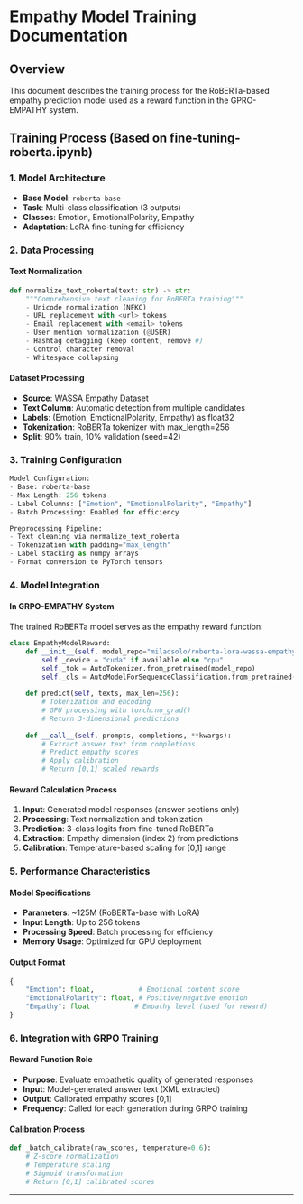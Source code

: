 # Empathy Model Training Documentation

## Overview

This document describes the training process for the RoBERTa-based empathy prediction model used as a reward function in the GPRO-EMPATHY system.

## Training Process (Based on fine-tuning-roberta.ipynb)

### 1. Model Architecture
- **Base Model**: `roberta-base`
- **Task**: Multi-class classification (3 outputs)
- **Classes**: Emotion, EmotionalPolarity, Empathy
- **Adaptation**: LoRA fine-tuning for efficiency

### 2. Data Processing

#### Text Normalization
```python
def normalize_text_roberta(text: str) -> str:
    """Comprehensive text cleaning for RoBERTa training"""
    - Unicode normalization (NFKC)
    - URL replacement with <url> tokens
    - Email replacement with <email> tokens  
    - User mention normalization (@USER)
    - Hashtag detagging (keep content, remove #)
    - Control character removal
    - Whitespace collapsing
```

#### Dataset Processing
- **Source**: WASSA Empathy Dataset
- **Text Column**: Automatic detection from multiple candidates
- **Labels**: (Emotion, EmotionalPolarity, Empathy) as float32
- **Tokenization**: RoBERTa tokenizer with max_length=256
- **Split**: 90% train, 10% validation (seed=42)

### 3. Training Configuration

```python
Model Configuration:
- Base: roberta-base
- Max Length: 256 tokens
- Label Columns: ["Emotion", "EmotionalPolarity", "Empathy"]
- Batch Processing: Enabled for efficiency

Preprocessing Pipeline:
- Text cleaning via normalize_text_roberta
- Tokenization with padding="max_length"
- Label stacking as numpy arrays
- Format conversion to PyTorch tensors
```

### 4. Model Integration

#### In GRPO-EMPATHY System
The trained RoBERTa model serves as the empathy reward function:

```python
class EmpathyModelReward:
    def __init__(self, model_repo="miladsolo/roberta-lora-wassa-empathy"):
        self._device = "cuda" if available else "cpu"
        self._tok = AutoTokenizer.from_pretrained(model_repo)
        self._cls = AutoModelForSequenceClassification.from_pretrained(model_repo)
    
    def predict(self, texts, max_len=256):
        # Tokenization and encoding
        # GPU processing with torch.no_grad()
        # Return 3-dimensional predictions
    
    def __call__(self, prompts, completions, **kwargs):
        # Extract answer text from completions
        # Predict empathy scores
        # Apply calibration
        # Return [0,1] scaled rewards
```

#### Reward Calculation Process
1. **Input**: Generated model responses (answer sections only)
2. **Processing**: Text normalization and tokenization
3. **Prediction**: 3-class logits from fine-tuned RoBERTa
4. **Extraction**: Empathy dimension (index 2) from predictions
5. **Calibration**: Temperature-based scaling for [0,1] range

### 5. Performance Characteristics

#### Model Specifications
- **Parameters**: ~125M (RoBERTa-base with LoRA)
- **Input Length**: Up to 256 tokens
- **Processing Speed**: Batch processing for efficiency
- **Memory Usage**: Optimized for GPU deployment

#### Output Format
```python
{
    "Emotion": float,           # Emotional content score
    "EmotionalPolarity": float, # Positive/negative emotion
    "Empathy": float           # Empathy level (used for reward)
}
```

### 6. Integration with GRPO Training

#### Reward Function Role
- **Purpose**: Evaluate empathetic quality of generated responses
- **Input**: Model-generated answer text (XML extracted)
- **Output**: Calibrated empathy scores [0,1]
- **Frequency**: Called for each generation during GRPO training

#### Calibration Process
```python
def _batch_calibrate(raw_scores, temperature=0.6):
    # Z-score normalization
    # Temperature scaling
    # Sigmoid transformation
    # Return [0,1] calibrated scores
```

---
